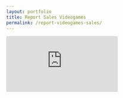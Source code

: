 ```yaml
---
layout: portfolio
title: Report Sales Videogames
permalink: /report-videogames-sales/
---
```


<iframe title="Proyecto 1" src="https://app.powerbi.com/view?r=eyJrIjoiZmEwMDdkYmMtMDg5Yi00ZjNjLTg2NzQtYjA5NTdiNmY0MTI5IiwidCI6IjQxMDMwMjJiLWVhMjQtNDJhZS05NmUyLTg3OGMyY2Y5NGZiYSJ9&pageName=ReportSection" frameborder="0" allowFullScreen="true"></iframe>
